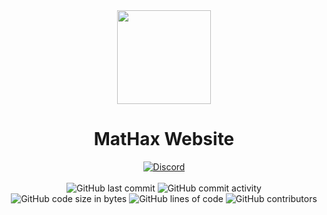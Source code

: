<div align="center">
	<img src="https://mathaxclient.xyz/resources/images/icons/icon.png" width="150" height="150">
</div>

<h1 align="center">
	MatHax Website
</h1>

<div align="center">
    <a href="https://mathaxclient.xyz/Discord"><img src="https://img.shields.io/discord/823286525402939402?logo=discord" alt="Discord"/></a>
    <br><br>
    <img src="https://img.shields.io/github/last-commit/MatHax/Website" alt="GitHub last commit"/>
    <img src="https://img.shields.io/github/commit-activity/w/MatHax/Website" alt="GitHub commit activity"/>
    <br>
    <img src="https://img.shields.io/github/languages/code-size/MatHax/Website" alt="GitHub code size in bytes"/>
    <img src="https://tokei.rs/b1/github/MatHax/Website" alt="GitHub lines of code"/>
    <img src="https://img.shields.io/github/contributors/MatHax/Website" alt="GitHub contributors"/>
</div>

